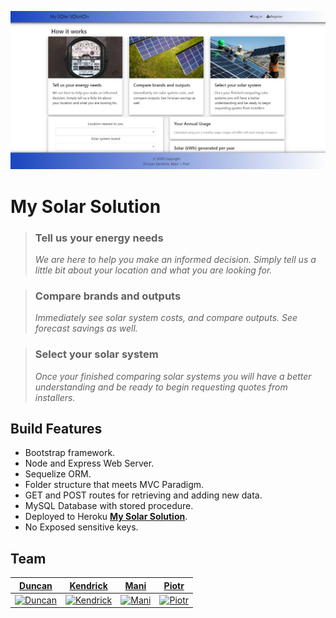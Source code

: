 <a href="https://github.com/MG1982/my-solar-solution/blob/master/public/images/mySolarSolution.jpg?raw=true"><img src="https://github.com/MG1982/my-solar-solution/blob/master/public/images/mySolarSolution.jpg?raw=true" title="MySolarSolution" alt="MySolarSolution"></a>

# My Solar Solution

> ### Tell us your energy needs
>
> _We are here to help you make an informed decision. Simply tell us a little bit about your location and what you are looking for._

> ### Compare brands and outputs
>
> _Immediately see solar system costs, and compare outputs. See forecast savings as well._

> ### Select your solar system
>
> _Once your finished comparing solar systems you will have a better understanding and be ready to begin requesting quotes from installers._

## Build Features

- Bootstrap framework.
- Node and Express Web Server.
- Sequelize ORM.
- Folder structure that meets MVC Paradigm.
- GET and POST routes for retrieving and adding new data.
- MySQL Database with stored procedure.
- Deployed to Heroku <a href="https://lit-thicket-63722.herokuapp.com/" target="_blank">**My Solar Solution**</a>.
- No Exposed sensitive keys.

## Team

|                    <a href="https://github.com/mrduncle1" target="_blank">**Duncan**</a>                     |                    <a href="https://github.com/RepubIique" target="_blank">**Kendrick**</a>                     |                    <a href="https://github.com/MG1982" target="_blank">**Mani**</a>                     |                    <a href="https://github.com/melonek" target="_blank">**Piotr**</a>                    |
| :----------------------------------------------------------------------------------------------------------: | :-------------------------------------------------------------------------------------------------------------: | :-----------------------------------------------------------------------------------------------------: | :------------------------------------------------------------------------------------------------------: |
| [![Duncan](https://avatars2.githubusercontent.com/u/36780320?s=460&v=4&s=200)](https://github.com/mrduncle1) | [![Kendrick](https://avatars1.githubusercontent.com/u/54446138?s=460&v=4&s=200)](https://github.com/RepubIique) | [![Mani](https://avatars2.githubusercontent.com/u/53865749?s=460&v=4&s=200)](https://github.com/MG1982) | [![Piotr](https://avatars0.githubusercontent.com/u/54938620?s=460&v=4s=200)](https://github.com/melonek) |
